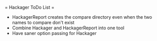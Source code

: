 = Hackager ToDo List =

* HackagerReport creates the compare directory even when the two names
  to compare don't exist
* Combine Hackager and HackagerReport into one tool
* Have saner option passing for Hackager

